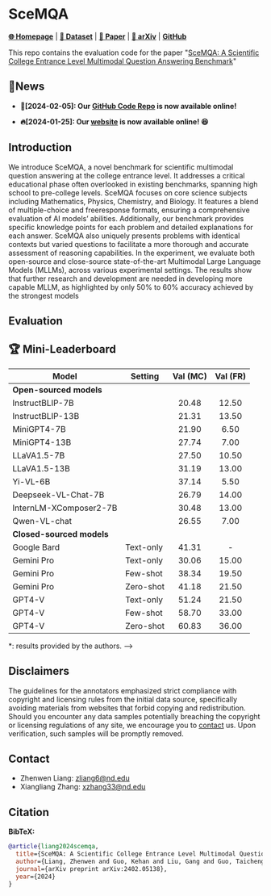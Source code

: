 # SceMQA 

[**🌐 Homepage**](https://scemqa.github.io/) | [**🤗 Dataset**](https://github.com/SceMQA/SceMQA) | [**🤗 Paper**](https://huggingface.co/papers/2402.05138) | [**📖 arXiv**](https://arxiv.org/abs/2402.05138) | [**GitHub**](https://github.com/SceMQA/SceMQA)


This repo contains the evaluation code for the paper "[SceMQA: A Scientific College Entrance Level Multimodal Question Answering Benchmark]()"

## 🔔News

- **🚀[2024-02-05]: Our [GitHub Code Repo](https://github.com/SceMQA/SceMQA) is now available online!**

- **🔥[2024-01-25]: Our [website](https://scemqa.github.io/) is now available online! 😆**

## Introduction
We introduce  SceMQA, a novel benchmark for scientific multimodal question answering at the college entrance level. It addresses a critical educational phase often overlooked in existing benchmarks, spanning high school to pre-college levels. SceMQA focuses on core science subjects including Mathematics, Physics, Chemistry, and Biology. It features a blend of multiple-choice and freeresponse formats, ensuring a comprehensive evaluation of AI models’ abilities. Additionally, our benchmark provides specific knowledge
points for each problem and detailed explanations for each answer. SceMQA also uniquely presents problems with identical contexts but varied questions to facilitate a more thorough and accurate assessment of reasoning capabilities. In the experiment, we evaluate both open-source and close-source state-of-the-art Multimodal Large Language Models (MLLMs), across various experimental settings. The results show that further research and development are needed in developing more capable MLLM, as highlighted by only 50% to 60% accuracy achieved by the strongest models

<!-- ## Dataset Creation

SceMQA was created to challenge multimodal models with tasks that demand college-level subject knowledge and deliberate reasoning, pushing the boundaries of what these models can achieve in terms of expert-level perception and reasoning. Please refer to our huggingface [**🤗 Dataset**]() for more details. -->

## Evaluation
<!-- Please refer to our [eval](eval) folder for more details. -->

## 🏆 Mini-Leaderboard
| Model                      | Setting       | Val (MC) | Val (FR) |
|----------------------------|---------------|:--------:|:--------:|
| **Open-sourced models**    |               |          |          |
| InstructBLIP-7B            |               | 20.48    | 12.50    |
| InstructBLIP-13B           |               | 21.31    | 13.50    |
| MiniGPT4-7B                |               | 21.90    | 6.50     |
| MiniGPT4-13B               |               | 27.74    | 7.00     |
| LLaVA1.5-7B                |               | 27.50    | 10.50    |
| LLaVA1.5-13B               |               | 31.19    | 13.00    |
| Yi-VL-6B                   |               | 37.14    | 5.50     |
| Deepseek-VL-Chat-7B        |               | 26.79    | 14.00    |
| InternLM-XComposer2-7B     |               | 30.48    | 13.00    |
| Qwen-VL-chat               |               | 26.55    | 7.00     |
| **Closed-sourced models**  |               |          |          |
| Google Bard                | Text-only     | 41.31    | -        |
| Gemini Pro                 | Text-only     | 30.06    | 15.00    |
| Gemini Pro                 | Few-shot      | 38.34    | 19.50    |
| Gemini Pro                 | Zero-shot     | 41.18    | 21.50    |
| GPT4-V                     | Text-only     | 51.24    | 21.50    |
| GPT4-V                     | Few-shot      | 58.70    | 33.00    |
| GPT4-V                     | Zero-shot     | 60.83    | 36.00    |

*: results provided by the authors. -->

## Disclaimers
The guidelines for the annotators emphasized strict compliance with copyright and licensing rules from the initial data source, specifically avoiding materials from websites that forbid copying and redistribution. 
Should you encounter any data samples potentially breaching the copyright or licensing regulations of any site, we encourage you to [contact](#contact) us. Upon verification, such samples will be promptly removed.

## Contact
- Zhenwen Liang: zliang6@nd.edu
- Xiangliang Zhang: xzhang33@nd.edu

## Citation

**BibTeX:**
```bibtex
@article{liang2024scemqa,
  title={SceMQA: A Scientific College Entrance Level Multimodal Question Answering Benchmark},
  author={Liang, Zhenwen and Guo, Kehan and Liu, Gang and Guo, Taicheng and Zhou, Yujun and Yang, Tianyu and Jiao, Jiajun and Pi, Renjie and Zhang, Jipeng and Zhang, Xiangliang},
  journal={arXiv preprint arXiv:2402.05138},
  year={2024}
}
```
